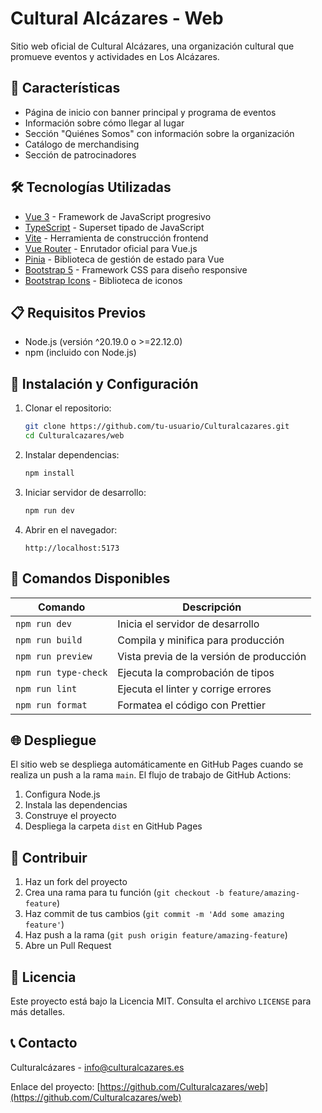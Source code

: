# Cultural Alcázares - Web

Sitio web oficial de Cultural Alcázares, una organización cultural que promueve eventos y actividades en Los Alcázares.

## 🌟 Características

- Página de inicio con banner principal y programa de eventos
- Información sobre cómo llegar al lugar
- Sección "Quiénes Somos" con información sobre la organización
- Catálogo de merchandising
- Sección de patrocinadores

## 🛠️ Tecnologías Utilizadas

- [Vue 3](https://vuejs.org/) - Framework de JavaScript progresivo
- [TypeScript](https://www.typescriptlang.org/) - Superset tipado de JavaScript
- [Vite](https://vitejs.dev/) - Herramienta de construcción frontend
- [Vue Router](https://router.vuejs.org/) - Enrutador oficial para Vue.js
- [Pinia](https://pinia.vuejs.org/) - Biblioteca de gestión de estado para Vue
- [Bootstrap 5](https://getbootstrap.com/) - Framework CSS para diseño responsive
- [Bootstrap Icons](https://icons.getbootstrap.com/) - Biblioteca de iconos

## 📋 Requisitos Previos

- Node.js (versión ^20.19.0 o >=22.12.0)
- npm (incluido con Node.js)

## 🚀 Instalación y Configuración

1. Clonar el repositorio:
   ```sh
   git clone https://github.com/tu-usuario/Culturalcazares.git
   cd Culturalcazares/web
   ```

2. Instalar dependencias:
   ```sh
   npm install
   ```

3. Iniciar servidor de desarrollo:
   ```sh
   npm run dev
   ```

4. Abrir en el navegador:
   ```
   http://localhost:5173
   ```

## 📝 Comandos Disponibles

| Comando | Descripción |
|---------|-------------|
| `npm run dev` | Inicia el servidor de desarrollo |
| `npm run build` | Compila y minifica para producción |
| `npm run preview` | Vista previa de la versión de producción |
| `npm run type-check` | Ejecuta la comprobación de tipos |
| `npm run lint` | Ejecuta el linter y corrige errores |
| `npm run format` | Formatea el código con Prettier |

## 🌐 Despliegue

El sitio web se despliega automáticamente en GitHub Pages cuando se realiza un push a la rama `main`. El flujo de trabajo de GitHub Actions:

1. Configura Node.js
2. Instala las dependencias
3. Construye el proyecto
4. Despliega la carpeta `dist` en GitHub Pages

## 🤝 Contribuir

1. Haz un fork del proyecto
2. Crea una rama para tu función (`git checkout -b feature/amazing-feature`)
3. Haz commit de tus cambios (`git commit -m 'Add some amazing feature'`)
4. Haz push a la rama (`git push origin feature/amazing-feature`)
5. Abre un Pull Request

## 📄 Licencia

Este proyecto está bajo la Licencia MIT. Consulta el archivo `LICENSE` para más detalles.

## 📞 Contacto

Culturalcázares - info@culturalcazares.es

Enlace del proyecto: [https://github.com/Culturalcazares/web](https://github.com/Culturalcazares/web)
